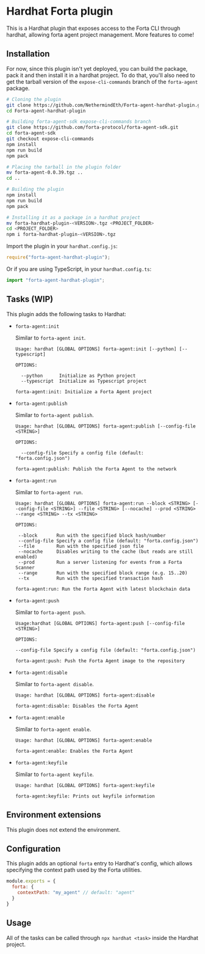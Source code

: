 # Hardhat Forta plugin

This is a Hardhat plugin that exposes access to the Forta CLI through hardhat,
allowing forta agent project management. More features to come!

## Installation

For now, since this plugin isn't yet deployed, you can build the package, pack
it and then install it in a hardhat project. To do that, you'll also need to
get the tarball version of the `expose-cli-commands` branch of the
`forta-agent` package.

```bash
# Cloning the plugin
git clone https://github.com/NethermindEth/Forta-agent-hardhat-plugin.git
cd Forta-agent-hardhat-plugin

# Building forta-agent-sdk expose-cli-commands branch
git clone https://github.com/forta-protocol/forta-agent-sdk.git
cd forta-agent-sdk
git checkout expose-cli-commands
npm install
npm run build
npm pack

# Placing the tarball in the plugin folder
mv forta-agent-0.0.39.tgz ..
cd ..

# Building the plugin
npm install
npm run build
npm pack

# Installing it as a package in a hardhat project
mv forta-hardhat-plugin-<VERSION>.tgz <PROJECT_FOLDER>
cd <PROJECT_FOLDER>
npm i forta-hardhat-plugin-<VERSION>.tgz
```

Import the plugin in your `hardhat.config.js`:

```js
require("forta-agent-hardhat-plugin");
```

Or if you are using TypeScript, in your `hardhat.config.ts`:

```ts
import "forta-agent-hardhat-plugin";
```

## Tasks (WIP)

This plugin adds the following tasks to Hardhat:

- `forta-agent:init`

  Similar to `forta-agent init`.

  ```
  Usage: hardhat [GLOBAL OPTIONS] forta-agent:init [--python] [--typescript]

  OPTIONS:

    --python      Initialize as Python project
    --typescript  Initialize as Typescript project

  forta-agent:init: Initialize a Forta Agent project
  ```

- `forta-agent:publish`

  Similar to `forta-agent publish`.

  ```
  Usage: hardhat [GLOBAL OPTIONS] forta-agent:publish [--config-file <STRING>]

  OPTIONS:

    --config-file Specify a config file (default: "forta.config.json")

  forta-agent:publish: Publish the Forta Agent to the network
  ```

- `forta-agent:run`

  Similar to `forta-agent run`.

  ```
  Usage: hardhat [GLOBAL OPTIONS] forta-agent:run --block <STRING> [--config-file <STRING>] --file <STRING> [--nocache] --prod <STRING> --range <STRING> --tx <STRING>

  OPTIONS:

   --block       Run with the specified block hash/number 
   --config-file Specify a config file (default: "forta.config.json")
   --file        Run with the specified json file 
   --nocache     Disables writing to the cache (but reads are still enabled) 
   --prod        Run a server listening for events from a Forta Scanner 
   --range       Run with the specified block range (e.g. 15..20) 
   --tx          Run with the specified transaction hash 

  forta-agent:run: Run the Forta Agent with latest blockchain data
  ```
- `forta-agent:push`

  Similar to `forta-agent push`.

  ```
  Usage:hardhat [GLOBAL OPTIONS] forta-agent:push [--config-file <STRING>]

  OPTIONS:

  --config-file Specify a config file (default: "forta.config.json")

  forta-agent:push: Push the Forta Agent image to the repository
  ```
- `forta-agent:disable`

  Similar to `forta-agent disable`.

  ```
  Usage: hardhat [GLOBAL OPTIONS] forta-agent:disable

  forta-agent:disable: Disables the Forta Agent
  ```
- `forta-agent:enable`

  Similar to `forta-agent enable`.

  ```
  Usage: hardhat [GLOBAL OPTIONS] forta-agent:enable

  forta-agent:enable: Enables the Forta Agent
  ```
- `forta-agent:keyfile`

  Similar to `forta-agent keyfile`.

  ```
  Usage: hardhat [GLOBAL OPTIONS] forta-agent:keyfile

  forta-agent:keyfile: Prints out keyfile information
  ```      
## Environment extensions

This plugin does not extend the environment.

## Configuration

This plugin adds an optional `forta` entry to Hardhat's config, which allows specifying the context path used by the Forta utilities.

```js
module.exports = {
  forta: {
    contextPath: "my_agent" // default: "agent"
  }
}
```

## Usage

All of the tasks can be called through `npx hardhat <task>` inside the Hardhat project.
